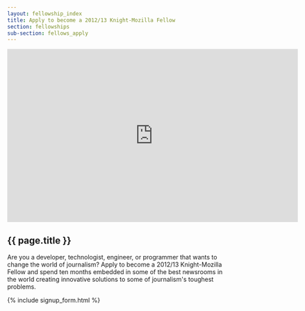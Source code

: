 ```yaml
---
layout: fellowship_index
title: Apply to become a 2012/13 Knight-Mozilla Fellow
section: fellowships
sub-section: fellows_apply
---
```

<div id="videobox"><iframe width="669" height="398" src="http://www.youtube.com/embed/OEkH8qWmjBQ" frameborder="0" allowfullscreen></iframe></div>
<h2>{{ page.title }}</h2>
<p class="bodybig">Are you a developer, technologist, engineer, or programmer that wants to change the world of journalism? Apply to become a 2012/13 Knight-Mozilla Fellow and spend ten months embedded in some of the best newsrooms in the world creating innovative solutions to some of journalism's toughest problems.</p>
{% include signup_form.html %}